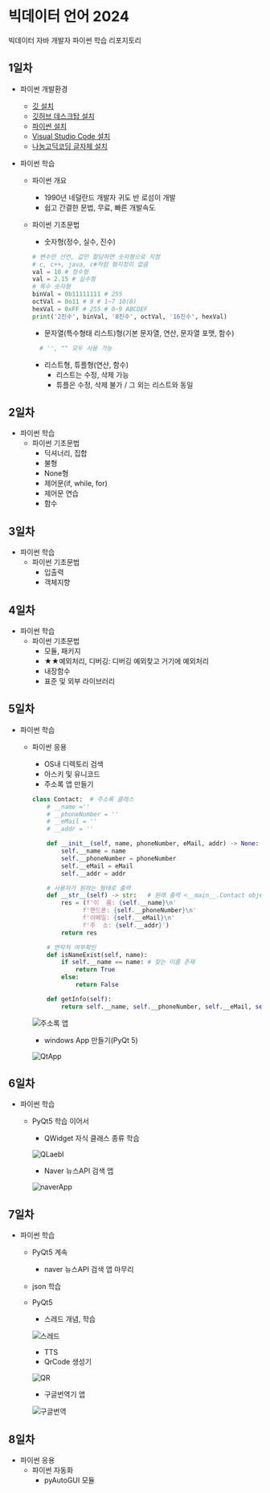 # 빅데이터 언어 2024

빅데이터 자바 개발자 파이썬 학습 리포지토리

## 1일차

- 파이썬 개발환경

  - [깃 설치](https://git-scm.com/downloads)
  - [깃허브 데스크탑 설치](https://desktop.github.com/)
  - [파이썬 설치](https://www.python.org/)
  - [Visual Studio Code 설치](https://code.visualstudio.com/download)
  - [나눔고딕코딩 글자체 설치](https://github.com/naver/nanumfont)

- 파이썬 학습

  - 파이썬 개요
    - 1990년 네덜란드 개발자 귀도 반 로섬이 개발
    - 쉽고 간결한 문법, 무료, 빠른 개발속도
  - 파이썬 기초문법

    - 숫자형(정수, 실수, 진수)

    ```python
    # 변수만 선언, 값만 할당하면 숫자형으로 지정
    # c, c++, java, c#처럼 형지정이 없음
    val = 10 # 정수형
    val = 2.15 # 실수형
    # 특수 숫자형
    binVal = 0b11111111 # 255
    octVal = 0o11 # 9 # 1~7 10(8)
    hexVal = 0xFF # 255 # 0~9 ABCDEF
    print('2진수', binVal, '8진수', octVal, '16진수', hexVal)
    ```

    - 문자열(특수형태 리스트)형(기본 문자열, 연산, 문자열 포맷, 함수)

    ```python
      # '', "" 모두 사용 가능
    ```

    - 리스트형, 튜플형(연산, 함수)
      - 리스트는 수정, 삭제 가능
      - 튜플은 수정, 삭제 불가 / 그 외는 리스트와 동일

## 2일차

- 파이썬 학습
  - 파이썬 기초문법
    - 딕셔너리, 집합
    - 불형
    - None형
    - 제어문(if, while, for)
    - 제어문 연습
    - 함수

## 3일차

- 파이썬 학습
  - 파이썬 기초문법
    - 입출력
    - 객체지향

## 4일차

- 파이썬 학습
  - 파이썬 기초문법
    - 모듈, 패키지
    - ★★예외처리, 디버깅: 디버깅 예외찾고 거기에 예외처리
    - 내장함수
    - 표준 및 외부 라이브러리

## 5일차

- 파이썬 학습

  - 파이썬 응용

    - OS내 디렉토리 검색
    - 아스키 및 유니코드
    - 주소록 앱 만들기

    ```python
    class Contact:  # 주소록 클래스
        # __name =''
        # __phoneNumber = ''
        # __eMail = ''
        # __addr = ''

        def __init__(self, name, phoneNumber, eMail, addr) -> None:
            self.__name = name
            self.__phoneNumber = phoneNumber
            self.__eMail = eMail
            self.__addr = addr

        # 사용자가 원하는 형태로 출력
        def __str__(self) -> str:   # 원래 출력 <__main__.Contact object at 0x0000024500772150>
            res = (f'이  름: {self.__name}\n'
                  f'핸드폰: {self.__phoneNumber}\n'
                  f'이메일: {self.__eMail}\n'
                  f'주  소: {self.__addr}')
            return res

        # 연락처 여부확인
        def isNameExist(self, name):
            if self.__name == name: # 찾는 이름 존재
                return True
            else:
                return False

        def getInfo(self):
            return self.__name, self.__phoneNumber, self.__eMail, self.__addr
    ```

    ![주소록 앱](https://raw.githubusercontent.com/zzzissu/Java-BigData-2024/main/images/bigdata01.gif)

    - windows App 만들기(PyQt 5)

    ![QtApp](https://raw.githubusercontent.com/zzzissu/Java-BigData-2024/main/images/bigdata02.png)

## 6일차

- 파이썬 학습

  - PyQt5 학습 이어서

    - QWidget 자식 클래스 종류 학습

    ![QLaebl](https://raw.githubusercontent.com/zzzissu/Java-BigData-2024/main/images/bigdata03.png)

    - Naver 뉴스API 검색 앱

    ![naverApp](https://raw.githubusercontent.com/zzzissu/Java-BigData-2024/main/images/bigdata04.png)

## 7일차

- 파이썬 학습

  - PyQt5 계속
    - naver 뉴스API 검색 앱 마무리
  - json 학습
  - PyQt5

    - 스레드 개념, 학습

    ![스레드](https://raw.githubusercontent.com/zzzissu/Java-BigData-2024/main/images/bigdata05.png)

    - TTS
    - QrCode 생성기

    ![QR](https://raw.githubusercontent.com/zzzissu/Java-BigData-2024/main/images/bigdata06.png)

    - 구글번역기 앱

    ![구글번역](https://raw.githubusercontent.com/zzzissu/Java-BigData-2024/main/images/bigdata07.png)

## 8일차

- 파이썬 응용
  - 파이썬 자동화
    - pyAutoGUI 모듈
